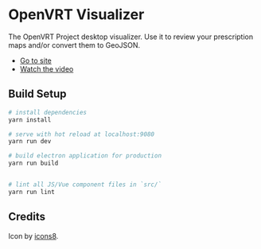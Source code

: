 # OpenVRT Visualizer

The OpenVRT Project desktop visualizer. Use it to review your prescription maps and/or convert them to GeoJSON.

- [Go to site](https://luizguilhermefr.github.io/OpenVRT)
- [Watch the video](https://www.youtube.com/watch?v=W3I2XYizy-U)

## Build Setup

``` bash
# install dependencies
yarn install

# serve with hot reload at localhost:9080
yarn run dev

# build electron application for production
yarn run build


# lint all JS/Vue component files in `src/`
yarn run lint

```

## Credits

Icon by [icons8](https://icons8.com/).
